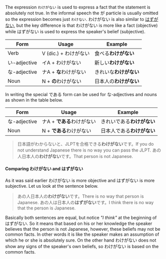 The expression `わけがない` is used to express a fact that the statement is absolutely not true. In the informal speech the が particle is usually omitted so the expression becomes just `わけない`.
わけがない is also similar to [はずがない](250), but the key difference is that わけがない is more like a fact (objective) while はずがない is used to express the speaker's belief (subjective).

|Form|Usage|Example|
|-|-|-|
|Verb|V (dic.) + わけがない|食べる**わけがない**|
|い-adjective|イA + わけがない|新しい**わけがない**|
|な-adjective|ナA + **な**わけがない|きれいな**わけがない**|
|Noun|N + **の**わけがない|日本人の**わけがない**|

In writing the special である form can be used for な-adjectives and nouns as shown in the table below.

|Form|Usage|Example|
|-|-|-|
|な-adjective|ナA + **である**わけがない|きれいである**わけがない**|
|Noun|N + **である**わけがない|日本人である**わけがない**|

>日本語がわからないと、JLPTを合格できる**わけがない**です。If you do not understand Japanese there is no way you can pass the JLPT.
>あの人日本人の**わけがない**です。That person is not Japanese.

#### Comparing わけがない and はずがない
As it was said earlier わけがない is more objective and はずがない is more subjective. Let us look at the sentence below.
>あの人日本人の**わけがない**です。There is no way that person is Japanese.
>あの人は日本人の**はずがない**です。I think there is no way that the person is Japanese.

Basically both sentences are equal, but notice *"I think"* at the beginning of はずがない. So it means that based on his or her knowledge the speaker believes that the person is not Japanese, however, these beliefs may not be common facts. In other words it is like the speaker makes an assumption of which he or she is absolutely sure.
On the other hand わけがない does not show any signs of the speaker's own beliefs, so わけがない is based on the common facts.